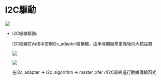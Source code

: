 # I2C驅動

  ![ ](https://drive.google.com/uc?export=view&id=1ZttNfU4Co61kCbOCD4bNgvVmFIVURg9A)

 - I2C總線驅動:
   
   I2C總線在內核中使用i2c_adapter結構體，由半導體廠來定義後向內核註冊

   ![ ](https://drive.google.com/uc?export=view&id=1kOxmqC5lQRQ4C9tk3bfUx_BTjkuqsdzP)

   ![ ](https://drive.google.com/uc?export=view&id=1RtmkUBQD4cb7-d0KHr-ACSSdbgTJes-Z)

   在i2c_adapter
            -> i2c_algorithm
                            -> master_xfer //I2C最終進行數據傳輸函式
